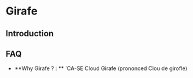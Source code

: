 # Girafe
## Introduction




## FAQ
 - **Why Girafe ? : ** 'CA-SE Cloud Girafe (prononced Clou de girofle)
